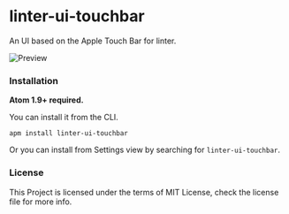 # linter-ui-touchbar

An UI based on the Apple Touch Bar for linter.

![Preview](https://thumbs.gfycat.com/GratefulInformalKillifish-size_restricted.gif)

### Installation

**Atom 1.9+ required.**

You can install it from the CLI.

```
apm install linter-ui-touchbar
```

Or you can install from Settings view by searching for `linter-ui-touchbar`.

### License

This Project is licensed under the terms of MIT License, check the license file for more info.
